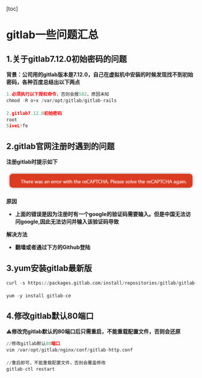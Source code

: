 [toc]



# gitlab一些问题汇总

## 1.关于gitlab7.12.0初始密码的问题

**背景：公司用的gitlab版本是7.12.0，自己在虚拟机中安装的时候发现找不到初始密码，各种百度总结出以下两点**

```python
1.必须执行以下授权命令，否则会报502，原因未知
chmod -R o+x /var/opt/gitlab/gitlab-rails

2.gitlab7.12.0初始密码
root
5iveL!fe
```



## 2.gitlab官网注册时遇到的问题

**注册gitlab时提示如下**

![iShot_2024-08-22_16.59.27](https://github.com/pptfz/picgo-images/blob/master/img/iShot_2024-08-22_16.59.27.png)



**原因**

- **上面的错误是因为注册时有一个google的验证码需要输入。但是中国无法访问google,因此无法访问并输入该验证码导致**



**解决方法**

- **翻墙或者通过下方的Github登陆**



## 3.yum安装gitlab最新版

```python
curl -s https://packages.gitlab.com/install/repositories/gitlab/gitlab-ce/script.rpm.sh | sudo bash

yum -y install gitlab-ce
```



## 4.修改gitlab默认80端口

⚠️**修改完gitlab默认的80端口后只需重启，不能重载配置文件，否则会还原**

```python
//修改gitlab默认80端口
vim /var/opt/gitlab/nginx/conf/gitlab-http.conf     

//重启即可，不能重载配置文件，否则会覆盖修改
gitlab-ctl restart	
```

